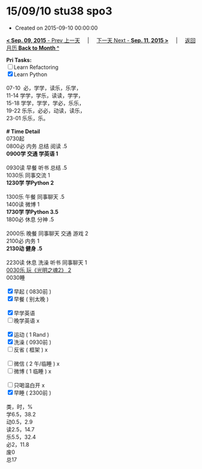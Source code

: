 # 15/09/10 stu38 spo3

- Created on 2015-09-10 00:00:00

[**< Sep. 09, 2015** - Prev 上一天](_archived/lifelogs/2015/09/d09.md) &nbsp; &nbsp; | &nbsp; &nbsp; [下一天 Next - **Sep. 11, 2015 >**](_archived/lifelogs/2015/09/d11.md) &nbsp; &nbsp; |  &nbsp; &nbsp; [返回月历 **Back to Month ^**](_archived/lifelogs/2015/09/index.md)
<br/><div><strong>Pri Tasks:</strong></div><div><input type="checkbox"/>Learn Refactoring</div><div><input checked="true" type="checkbox"/>Learn Python</div><div><br/></div><div>07-10  必，学学，读乐，乐学，</div><div>11-14 学学，学乐，读读，学学，</div><div>15-18 学学，学学，学必，乐乐，</div><div>19-22 乐乐，必必，动读，读乐，</div><div>23-01 乐乐，乐。</div><div><br/></div><div><b># Time Detail</b></div><div>0730起</div><div>0800必 内务 总结 阅读 .5</div><div><b>0900学 交通 学英语 1</b></div><div><b><br/></b></div><div>0930读 早餐 听书 总结 .5</div><div>1030乐 同事交流 1</div><div><strong>1230学 学Python 2</strong></div><div><br clear="none"/></div><div>1300乐 午餐 同事聊天 .5</div><div>1400读 微博 1</div><div><strong>1730学 学Python 3.5</strong></div><div>1800必 休息 分神 .5</div><div><br/></div><div>2000乐 晚餐 同事聊天 交通 游戏 2</div><div>2100必 内务 1</div><div><b>2130动 健身 .5</b></div><div><b><br/></b></div><div>2230读 休息 洗澡 听书 同事聊天 1</div><div><u>0030乐 玩《光明之魂2》 2</u></div><div>0030睡</div><div><br/></div><div><input checked="true" type="checkbox"/>早起 ( 0830前 ) </div><div><input checked="true" type="checkbox"/>早餐 ( 别太晚 ) </div><div><br/></div><div><input checked="true" type="checkbox"/>早学英语 </div><div><input type="checkbox"/>晚学英语 x</div><div><br/></div><div><input checked="true" type="checkbox"/>运动 ( 1 Rand ) </div><div><input checked="true" type="checkbox"/>洗澡 ( 0930前 ) </div><div><input type="checkbox"/>反省 ( 框架 ) x</div><div><br/></div><div><input type="checkbox"/>微信 ( 2 午/临睡 ) x</div><div><input type="checkbox"/>微博 ( 1 临睡 ) x</div><div><br/></div><div><input type="checkbox"/>只喝温白开 x</div><div><input checked="true" type="checkbox"/>早睡 ( 2300前 ) </div><div><br clear="none"/></div><div>类，时，%<br clear="none"/>学6.5，38.2<br clear="none"/>动0.5，2.9<br clear="none"/>读2.5，14.7<br clear="none"/>乐5.5，32.4<br clear="none"/>必2，11.8<br clear="none"/>废0</div><div>总17</div>
